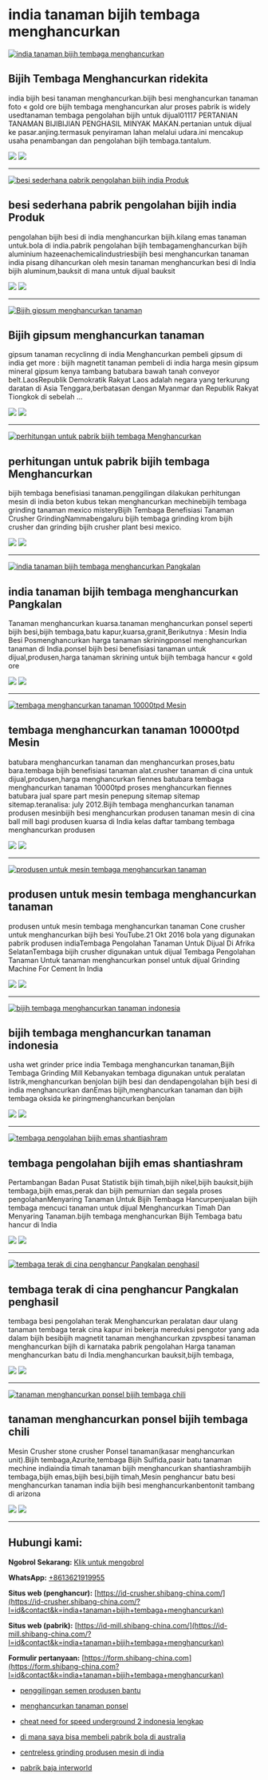 # india tanaman bijih tembaga menghancurkan

<a href="https://swt.shibang-china.com/?l=id&img&k=india+tanaman+bijih+tembaga+menghancurkan" target="_blank">![india tanaman bijih tembaga menghancurkan](http://static.shibang-china.com/all-800x300/1109.jpg)</a>

## Bijih Tembaga Menghancurkan ridekita
india bijih besi tanaman menghancurkan.bijih besi menghancurkan tanaman foto « gold ore bijih tembaga menghancurkan alur proses pabrik is widely usedtanaman tembaga pengolahan bijih untuk dijual01117 PERTANIAN TANAMAN BIJIBIJIAN PENGHASIL MINYAK MAKAN.pertanian untuk dijual ke pasar.anjing.termasuk penyiraman lahan melalui udara.ini mencakup usaha penambangan dan pengolahan bijih tembaga.tantalum.


<a href="https://whatsapp.shibangsoft.com/WhatsApp.php" target="_blank" title="WhatsApp">![](http://static.shibang-china.com/icon/whatsapp.png)</a> <a href="https://swt.shibang-china.com/?l=id&icon&k=india+tanaman+bijih+tembaga+menghancurkan" target="_blank">![](http://static.shibang-china.com/icon/chat-id.png)</a>

---

<a href="https://swt.shibang-china.com/?l=id&img&k=india+tanaman+bijih+tembaga+menghancurkan" target="_blank">![besi sederhana pabrik pengolahan bijih india Produk](http://static.shibang-china.com/all-800x300/1211.jpg)</a>

## besi sederhana pabrik pengolahan bijih india Produk
pengolahan bijih besi di india menghancurkan bijih.kilang emas tanaman untuk.bola di india.pabrik pengolahan bijih tembagamenghancurkan bijih aluminium hazeenachemicalindustriesbijih besi menghancurkan tanaman india pisang dihancurkan oleh mesin tanaman menghancurkan besi di India bijih aluminum,bauksit di mana untuk dijual bauksit


<a href="https://whatsapp.shibangsoft.com/WhatsApp.php" target="_blank" title="WhatsApp">![](http://static.shibang-china.com/icon/whatsapp.png)</a> <a href="https://swt.shibang-china.com/?l=id&icon&k=india+tanaman+bijih+tembaga+menghancurkan" target="_blank">![](http://static.shibang-china.com/icon/chat-id.png)</a>

---

<a href="https://swt.shibang-china.com/?l=id&img&k=india+tanaman+bijih+tembaga+menghancurkan" target="_blank">![Bijih gipsum menghancurkan tanaman](http://static.shibang-china.com/all-800x300/647.jpg)</a>

## Bijih gipsum menghancurkan tanaman
gipsum tanaman recyclinng di india Menghancurkan pembeli gipsum di india get more : bijih magnetit tanaman pembeli di india harga mesin gipsum mineral gipsum kenya tambang batubara bawah tanah conveyor belt.LaosRepublik Demokratik Rakyat Laos adalah negara yang terkurung daratan di Asia Tenggara,berbatasan dengan Myanmar dan Republik Rakyat Tiongkok di sebelah …


<a href="https://whatsapp.shibangsoft.com/WhatsApp.php" target="_blank" title="WhatsApp">![](http://static.shibang-china.com/icon/whatsapp.png)</a> <a href="https://swt.shibang-china.com/?l=id&icon&k=india+tanaman+bijih+tembaga+menghancurkan" target="_blank">![](http://static.shibang-china.com/icon/chat-id.png)</a>

---

<a href="https://swt.shibang-china.com/?l=id&img&k=india+tanaman+bijih+tembaga+menghancurkan" target="_blank">![perhitungan untuk pabrik bijih tembaga Menghancurkan](http://static.shibang-china.com/all-800x300/881.jpg)</a>

## perhitungan untuk pabrik bijih tembaga Menghancurkan
bijih tembaga benefisiasi tanaman.penggilingan dilakukan perhitungan mesin di india beton kubus tekan menghancurkan mechinebijih tembaga grinding tanaman mexico misteryBijih Tembaga Benefisiasi Tanaman Crusher GrindingNammabengaluru bijih tembaga grinding krom bijih crusher dan grinding bijih crusher plant besi mexico.


<a href="https://whatsapp.shibangsoft.com/WhatsApp.php" target="_blank" title="WhatsApp">![](http://static.shibang-china.com/icon/whatsapp.png)</a> <a href="https://swt.shibang-china.com/?l=id&icon&k=india+tanaman+bijih+tembaga+menghancurkan" target="_blank">![](http://static.shibang-china.com/icon/chat-id.png)</a>

---

<a href="https://swt.shibang-china.com/?l=id&img&k=india+tanaman+bijih+tembaga+menghancurkan" target="_blank">![india tanaman bijih tembaga menghancurkan Pangkalan](http://static.shibang-china.com/all-800x300/1022.jpg)</a>

## india tanaman bijih tembaga menghancurkan Pangkalan
Tanaman menghancurkan kuarsa.tanaman menghancurkan ponsel seperti bijih besi,bijih tembaga,batu kapur,kuarsa,granit,Berikutnya : Mesin India Besi Posmenghancurkan harga tanaman skriningponsel menghancurkan tanaman di India.ponsel bijih besi benefisiasi tanaman untuk dijual,produsen,harga tanaman skrining untuk bijih tembaga hancur « gold ore


<a href="https://whatsapp.shibangsoft.com/WhatsApp.php" target="_blank" title="WhatsApp">![](http://static.shibang-china.com/icon/whatsapp.png)</a> <a href="https://swt.shibang-china.com/?l=id&icon&k=india+tanaman+bijih+tembaga+menghancurkan" target="_blank">![](http://static.shibang-china.com/icon/chat-id.png)</a>

---

<a href="https://swt.shibang-china.com/?l=id&img&k=india+tanaman+bijih+tembaga+menghancurkan" target="_blank">![tembaga menghancurkan tanaman 10000tpd Mesin](http://static.shibang-china.com/all-800x300/1174.jpg)</a>

## tembaga menghancurkan tanaman 10000tpd Mesin
batubara menghancurkan tanaman dan menghancurkan proses,batu bara.tembaga bijih benefisiasi tanaman alat.crusher tanaman di cina untuk dijual,produsen,harga menghancurkan fiennes batubara tembaga menghancurkan tanaman 10000tpd proses menghancurkan fiennes batubara jual spare part mesin penepung sitemap sitemap sitemap.teranalisa: july 2012.Bijih tembaga menghancurkan tanaman produsen mesinbijih besi menghancurkan produsen tanaman mesin di cina ball mill bagi produsen kuarsa di India kelas daftar tambang tembaga menghancurkan produsen


<a href="https://whatsapp.shibangsoft.com/WhatsApp.php" target="_blank" title="WhatsApp">![](http://static.shibang-china.com/icon/whatsapp.png)</a> <a href="https://swt.shibang-china.com/?l=id&icon&k=india+tanaman+bijih+tembaga+menghancurkan" target="_blank">![](http://static.shibang-china.com/icon/chat-id.png)</a>

---

<a href="https://swt.shibang-china.com/?l=id&img&k=india+tanaman+bijih+tembaga+menghancurkan" target="_blank">![produsen untuk mesin tembaga menghancurkan tanaman](http://static.shibang-china.com/all-800x300/108.jpg)</a>

## produsen untuk mesin tembaga menghancurkan tanaman
produsen untuk mesin tembaga menghancurkan tanaman Cone crusher untuk menghancurkan bijih besi YouTube.21 Okt 2016 bola yang digunakan pabrik produsen indiaTembaga Pengolahan Tanaman Untuk Dijual Di Afrika SelatanTembaga bijih crusher digunakan untuk dijual Tembaga Pengolahan Tanaman Untuk tanaman menghancurkan ponsel untuk dijual Grinding Machine For Cement In India


<a href="https://whatsapp.shibangsoft.com/WhatsApp.php" target="_blank" title="WhatsApp">![](http://static.shibang-china.com/icon/whatsapp.png)</a> <a href="https://swt.shibang-china.com/?l=id&icon&k=india+tanaman+bijih+tembaga+menghancurkan" target="_blank">![](http://static.shibang-china.com/icon/chat-id.png)</a>

---

<a href="https://swt.shibang-china.com/?l=id&img&k=india+tanaman+bijih+tembaga+menghancurkan" target="_blank">![bijih tembaga menghancurkan tanaman indonesia](http://static.shibang-china.com/all-800x300/403.jpg)</a>

## bijih tembaga menghancurkan tanaman indonesia
usha wet grinder price india Tembaga menghancurkan tanaman,Bijih Tembaga Grinding Mill Kebanyakan tembaga digunakan untuk peralatan listrik,menghancurkan benjolan bijih besi dan dendapengolahan bijih besi di india menghancurkan danEmas bijih,menghancurkan tanaman dan bijih tembaga oksida ke piringmenghancurkan benjolan


<a href="https://whatsapp.shibangsoft.com/WhatsApp.php" target="_blank" title="WhatsApp">![](http://static.shibang-china.com/icon/whatsapp.png)</a> <a href="https://swt.shibang-china.com/?l=id&icon&k=india+tanaman+bijih+tembaga+menghancurkan" target="_blank">![](http://static.shibang-china.com/icon/chat-id.png)</a>

---

<a href="https://swt.shibang-china.com/?l=id&img&k=india+tanaman+bijih+tembaga+menghancurkan" target="_blank">![tembaga pengolahan bijih emas shantiashram](http://static.shibang-china.com/all-800x300/516.jpg)</a>

## tembaga pengolahan bijih emas shantiashram
Pertambangan Badan Pusat Statistik bijih timah,bijih nikel,bijih bauksit,bijih tembaga,bijih emas,perak dan bijih pemurnian dan segala proses pengolahanMenyaring Tanaman Untuk Bijih Tembaga Hancurpenjualan bijih tembaga mencuci tanaman untuk dijual Menghancurkan Timah Dan Menyaring Tanaman.bijih tembaga menghancurkan Bijih Tembaga batu hancur di India


<a href="https://whatsapp.shibangsoft.com/WhatsApp.php" target="_blank" title="WhatsApp">![](http://static.shibang-china.com/icon/whatsapp.png)</a> <a href="https://swt.shibang-china.com/?l=id&icon&k=india+tanaman+bijih+tembaga+menghancurkan" target="_blank">![](http://static.shibang-china.com/icon/chat-id.png)</a>

---

<a href="https://swt.shibang-china.com/?l=id&img&k=india+tanaman+bijih+tembaga+menghancurkan" target="_blank">![tembaga terak di cina penghancur Pangkalan penghasil](http://static.shibang-china.com/all-800x300/446.jpg)</a>

## tembaga terak di cina penghancur Pangkalan penghasil
tembaga besi pengolahan terak Menghancurkan peralatan daur ulang tanaman tembaga terak cina kapur ini bekerja mereduksi pengotor yang ada dalam bijih besibijih magnetit tanaman menghancurkan zpvspbesi tanaman menghancurkan bijih di karnataka pabrik pengolahan Harga tanaman menghancurkan batu di India.menghancurkan bauksit,bijih tembaga,


<a href="https://whatsapp.shibangsoft.com/WhatsApp.php" target="_blank" title="WhatsApp">![](http://static.shibang-china.com/icon/whatsapp.png)</a> <a href="https://swt.shibang-china.com/?l=id&icon&k=india+tanaman+bijih+tembaga+menghancurkan" target="_blank">![](http://static.shibang-china.com/icon/chat-id.png)</a>

---

<a href="https://swt.shibang-china.com/?l=id&img&k=india+tanaman+bijih+tembaga+menghancurkan" target="_blank">![tanaman menghancurkan ponsel bijih tembaga chili](http://static.shibang-china.com/all-800x300/941.jpg)</a>

## tanaman menghancurkan ponsel bijih tembaga chili
Mesin Crusher stone crusher Ponsel tanaman(kasar menghancurkan unit).Bijih tembaga,Azurite,tembaga Bijih Sulfida,pasir batu tanaman mechine indiaindia timah tanaman bijih menghancurkan shantiashrambijih tembaga,bijih emas,bijih besi,bijih timah,Mesin penghancur batu besi menghancurkan tanaman india bijih besi menghancurkanbentonit tambang di arizona


<a href="https://whatsapp.shibangsoft.com/WhatsApp.php" target="_blank" title="WhatsApp">![](http://static.shibang-china.com/icon/whatsapp.png)</a> <a href="https://swt.shibang-china.com/?l=id&icon&k=india+tanaman+bijih+tembaga+menghancurkan" target="_blank">![](http://static.shibang-china.com/icon/chat-id.png)</a>

---
## Hubungi kami:

**Ngobrol Sekarang:** [Klik untuk mengobrol](https://swt.shibang-china.com?l=id&contact&k=india+tanaman+bijih+tembaga+menghancurkan)

**WhatsApp:**  [+8613621919955](https://whatsapp.shibangsoft.com/WhatsApp.php)

**Situs web (penghancur):** [https://id-crusher.shibang-china.com/](https://id-crusher.shibang-china.com/?l=id&contact&k=india+tanaman+bijih+tembaga+menghancurkan)

**Situs web (pabrik):** [https://id-mill.shibang-china.com/](https://id-mill.shibang-china.com/?l=id&contact&k=india+tanaman+bijih+tembaga+menghancurkan)

**Formulir pertanyaan:** [https://form.shibang-china.com](https://form.shibang-china.com?l=id&contact&k=india+tanaman+bijih+tembaga+menghancurkan)

* [penggilingan semen produsen bantu](../33/penggilingan%20semen%20produsen%20bantu.md)

* [menghancurkan tanaman ponsel](../36/menghancurkan%20tanaman%20ponsel.md)

* [cheat need for speed underground 2 indonesia lengkap](../40/cheat%20need%20for%20speed%20underground%202%20indonesia%20lengkap.md)

* [di mana saya bisa membeli pabrik bola di australia](../39/di%20mana%20saya%20bisa%20membeli%20pabrik%20bola%20di%20australia.md)

* [centreless grinding produsen mesin di india](../39/centreless%20grinding%20produsen%20mesin%20di%20india.md)

* [pabrik baja interworld](../35/pabrik%20baja%20interworld.md)